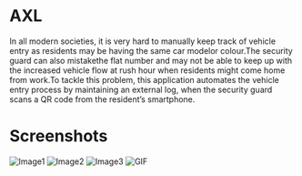 # AXL
In all modern societies, it is very hard to manually keep track of vehicle entry as residents may be having the same car modelor colour.The security guard can also mistakethe flat number and may not be able to keep up with the increased vehicle flow at rush hour when residents might come home from work.To tackle this problem,  this application automates the vehicle entry process by maintaining an external log, when the security guard scans a QR code from the resident’s smartphone.
# Screenshots
![Image1](https://github.com/Maanaav/AXL/blob/master/assets/Screenshots/IMG1.PNG)
![Image2](https://github.com/Maanaav/AXL/blob/master/assets/Screenshots/IMG2.PNG)
![Image3](https://github.com/Maanaav/AXL/blob/master/assets/Screenshots/IMG3.PNG)
![GIF](https://github.com/Maanaav/AXL/blob/master/assets/Screenshots/GIF.gif)
